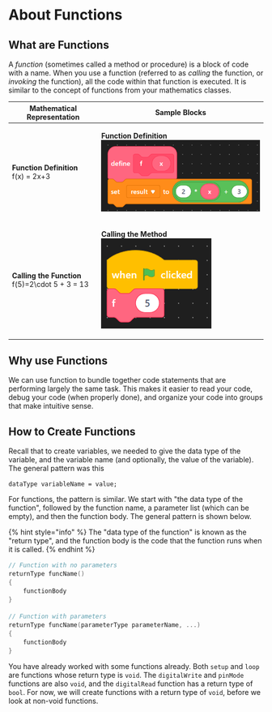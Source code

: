 # About Functions

## What are Functions

A _function_ (sometimes called a method or procedure) is a block of code with a name.  When you use a function (referred to as _calling_ the function, or _invoking_ the function), all the code within that function is executed.  It is similar to the concept of functions from your mathematics classes.

| Mathematical Representation                                                                      | Sample Blocks                                                                                                             |
| ------------------------------------------------------------------------------------------------ | ------------------------------------------------------------------------------------------------------------------------- |
| <p><strong>Function Definition</strong><br><span class="math">f(x) = 2x+3</span></p>             | <p><strong>Function Definition</strong><br><img src="../../../.gitbook/assets/block_function_example.png" alt=""></p>     |
| <p><strong>Calling the Function</strong><br><span class="math">f(5)=2\cdot 5 + 3 = 13</span></p> | <p><strong>Calling the Method</strong><br><img src="../../../.gitbook/assets/block_function_call_example.png" alt=""></p> |

## Why use Functions

We can use function to bundle together code statements that are performing largely the same task.  This makes it easier to read your code, debug your code (when properly done), and organize your code into groups that make intuitive sense.

## How to Create Functions

Recall that to create variables, we needed to give the data type of the variable, and the variable name (and optionally, the value of the variable).  The general pattern was this

```
dataType variableName = value;
```

For functions, the pattern is similar.  We start with "the data type of the function", followed by the function name, a parameter list (which can be empty), and then the function body.  The general pattern is shown below.

{% hint style="info" %}
The "data type of the function" is known as the "return type", and the function body is the code that the function runs when it is called.
{% endhint %}

```cpp
// Function with no parameters
returnType funcName()
{
    functionBody
}

// Function with parameters
returnType funcName(parameterType parameterName, ...)
{
    functionBody
}
```

You have already worked with some functions already.  Both `setup` and `loop` are functions whose return type is `void`.  The `digitalWrite` and `pinMode` functions are also `void`, and the `digitalRead` function has a return type of `bool`.  For now, we will create functions with a return type of `void`, before we look at non-void functions.
